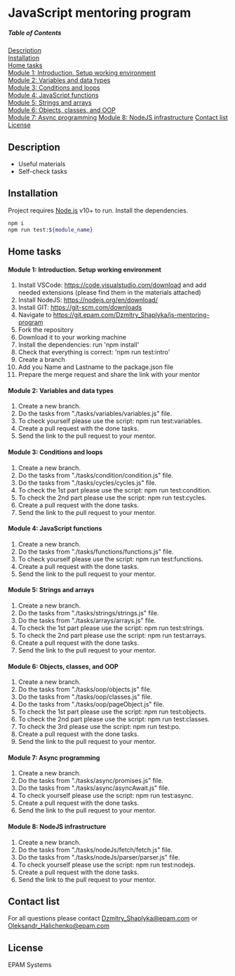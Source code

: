 # JavaScript mentoring program

##### Table of Contents

[Description](#description)  
[Installation](#installation)  
[Home tasks](#tasks)  
[Module 1: Introduction. Setup working environment](#module_1)  
[Module 2: Variables and data types](#module_2)  
[Module 3: Conditions and loops](#module_3)  
[Module 4: JavaScript functions](#module_4)  
[Module 5: Strings and arrays](#module_5)  
[Module 6: Objects, classes, and OOP](#module_6)  
[Module 7: Async programming](#module_7)
[Module 8: NodeJS infrastructure](#module_8)
[Contact list](#contacts)
[License](#license)

<a name="description"/>

## Description

- Useful materials
- Self-check tasks

<a name="installation"/>

## Installation

Project requires [Node.js](https://nodejs.org/) v10+ to run.
Install the dependencies.

```sh
npm i
npm run test:${module_name}
```

<a name="tasks"/>

## Home tasks

<a name="module_1"/>

#### Module 1: Introduction. Setup working environment

1. Install VSCode: https://code.visualstudio.com/download and add needed extensions (please find them in the materials attached)
2. Install NodeJS: https://nodejs.org/en/download/
3. Install GIT: https://git-scm.com/downloads
4. Navigate to https://git.epam.com/Dzmitry_Shaplyka/js-mentoring-program
5. Fork the repository
6. Download it to your working machine
7. Install the dependencies: run 'npm install'
8. Check that everything is correct: 'npm run test:intro'
9. Create a branch
10. Add you Name and Lastname to the package.json file
11. Prepare the merge request and share the link with your mentor

<a name="module_2"/>

#### Module 2: Variables and data types

1. Create a new branch.
2. Do the tasks from "./tasks/variables/variables.js" file.
3. To check yourself please use the script: npm run test:variables.
4. Create a pull request with the done tasks.
5. Send the link to the pull request to your mentor.

<a name="module_3"/>

#### Module 3: Conditions and loops

1. Create a new branch.
2. Do the tasks from "./tasks/condition/condition.js" file.
3. Do the tasks from "./tasks/cycles/cycles.js" file.
4. To check the 1st part please use the script: npm run test:condition.
5. To check the 2nd part please use the script: npm run test:cycles.
6. Create a pull request with the done tasks.
7. Send the link to the pull request to your mentor.

<a name="module_4"/>

#### Module 4: JavaScript functions

1. Create a new branch.
2. Do the tasks from "./tasks/functions/functions.js" file.
3. To check yourself please use the script: npm run test:functions.
4. Create a pull request with the done tasks.
5. Send the link to the pull request to your mentor.

<a name="module_5"/>

#### Module 5: Strings and arrays

1. Create a new branch.
2. Do the tasks from "./tasks/strings/strings.js" file.
3. Do the tasks from "./tasks/arrays/arrays.js" file.
4. To check the 1st part please use the script: npm run test:strings.
5. To check the 2nd part please use the script: npm run test:arrays.
6. Create a pull request with the done tasks.
7. Send the link to the pull request to your mentor.

<a name="module_6"/>

#### Module 6: Objects, classes, and OOP

1. Create a new branch.
2. Do the tasks from "./tasks/oop/objects.js" file.
3. Do the tasks from "./tasks/oop/classes.js" file.
4. Do the tasks from "./tasks/oop/pageObject.js" file.
5. To check the 1st part please use the script: npm run test:objects.
6. To check the 2nd part please use the script: npm run test:classes.
7. To check the 3rd please use the script: npm run test:po.
8. Create a pull request with the done tasks.
9. Send the link to the pull request to your mentor.

<a name="module_7"/>

#### Module 7: Async programming

1. Create a new branch.
2. Do the tasks from "./tasks/async/promises.js" file.
3. Do the tasks from "./tasks/async/asyncAwait.js" file.
4. To check yourself please use the script: npm run test:async.
5. Create a pull request with the done tasks.
6. Send the link to the pull request to your mentor.

<a name="module_8"/>

#### Module 8: NodeJS infrastructure

1. Create a new branch.
2. Do the tasks from "./tasks/nodeJs/fetch/fetch.js" file.
3. Do the tasks from "./tasks/nodeJs/parser/parser.js" file.
4. To check yourself please use the script: npm run test:nodejs.
5. Create a pull request with the done tasks.
6. Send the link to the pull request to your mentor.

<a name="contacts"/>

## Contact list

For all questions please contact Dzmitry_Shaplyka@epam.com or Oleksandr_Halichenko@epam.com

<a name="license"/>

## License

EPAM Systems
